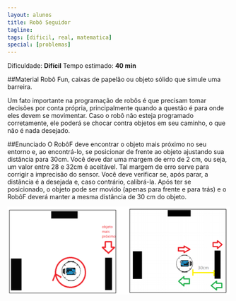 ```yaml
---
layout: alunos
title: Robô Seguidor
tagline: 
tags: [dificil, real, matematica]
special: [problemas]
---
```


Dificuldade: **Difícil**
Tempo estimado: **40 min**

##Material
Robô Fun, caixas de papelão ou objeto sólido que simule uma barreira.

Um fato importante na programação de robôs é que precisam tomar decisões por conta própria, principalmente quando a questão é para onde eles devem se movimentar. Caso o robô não esteja programado corretamente, ele poderá se chocar contra objetos em seu caminho, o que não é nada desejado.

##Enunciado
O RobôF deve encontrar o objeto mais próximo no seu entorno e, ao encontrá-lo, se posicionar de frente ao objeto ajustando sua distância para 30cm. Você deve dar uma margem de erro de 2 cm, ou seja, um valor entre 28 e 32cm é aceitável. Tal margem de erro serve para corrigir a imprecisão do sensor. Você deve verificar se, após parar, a distância é a desejada e, caso contrário, calibrá-la. Após ter se posicionado, o objeto pode ser movido (apenas para frente e para trás) e o RobôF deverá manter a mesma distância de 30 cm do objeto.

<center>
<img width="700" src="/assets/img/exercicios/robo_seguidor.png">
</center>
